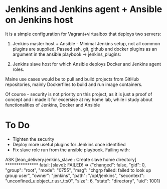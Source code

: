 # Jenkins and Jenkins agent + Ansible on Jenkins host

It is a simple configuration for Vagrant+virtualbox that deploys two servers: 

1. Jenkins master host + Ansible - Minimal Jenkins setup, not all common plugins are supplied. Passed ssh, git, github and docker plugins as an argument in the ansible playbook -> jenkins_plugins:

2. Jenkins slave host for which Ansible deploys Docker and Jenkins agent roles. 

Maine use cases would be to pull and build projects from GitHub repositories, mainly Dockerfiles to build and run image containers.

Of course - security is not priority on this project, as it is just a proof of concept and i made it for excersise at my home lab, while i study about functionalities of Jenkins, Docker and Ansible

# To Do

- Tighten the security 
- Deploy more useful plugins for Jenkins once identified
- Fix slave role run from the ansible playbook. Failing with: 

ASK [lean_delivery.jenkins_slave : Create slave home directory] ***************
fatal: [slave]: FAILED! => {"changed": false, "gid": 0, "group": "root", "mode": "0755", "msg": "chgrp failed: failed to look up group user", "owner": "jenkins", "path": "/opt/jenkins", "secontext": "unconfined_u:object_r:usr_t:s0", "size": 6, "state": "directory", "uid": 1001}





